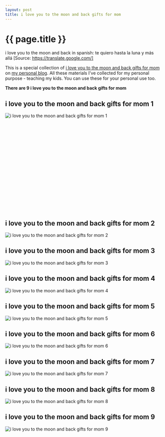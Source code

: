 ```yaml
---
layout: post
title: i love you to the moon and back gifts for mom
---
```


{{ page.title }}
================

i love you to the moon and back in spanish: te quiero hasta la luna y más allá [Source: https://translate.google.com/]

This is a special collection of [i love you to the moon and back gifts for mom](https://hoanghabc.github.io/2021/12/14/i-love-you-to-the-moon-and-back-gifts-for-mom.html) on [my personal blog](https://hoanghabc.github.io/). All these materials I've collected for my personal purpose - teaching my kids. You can use these for your personal use too.

**There are 9 i love you to the moon and back gifts for mom**

## i love you to the moon and back gifts for mom 1

![i love you to the moon and back gifts for mom 1](https://hoanghabc.github.io/images/i-love-you-to-the-moon-and-back-gifts-for-mom-1.png)

<script async src="//pagead2.googlesyndication.com/pagead/js/adsbygoogle.js"></script><!-- Texxtonly --><ins class="adsbygoogle" style="display:inline-block;width:336px;height:280px" data-ad-client="ca-pub-6753140515841889" data-ad-slot="3207852233"></ins><script>(adsbygoogle = window.adsbygoogle || []).push({}); </script>

## i love you to the moon and back gifts for mom 2

![i love you to the moon and back gifts for mom 2](https://hoanghabc.github.io/images/i-love-you-to-the-moon-and-back-gifts-for-mom-2.png)

## i love you to the moon and back gifts for mom 3

![i love you to the moon and back gifts for mom 3](https://hoanghabc.github.io/images/i-love-you-to-the-moon-and-back-gifts-for-mom-3.png)

## i love you to the moon and back gifts for mom 4

![i love you to the moon and back gifts for mom 4](https://hoanghabc.github.io/images/i-love-you-to-the-moon-and-back-gifts-for-mom-4.png)

## i love you to the moon and back gifts for mom 5

![i love you to the moon and back gifts for mom 5](https://hoanghabc.github.io/images/i-love-you-to-the-moon-and-back-gifts-for-mom-5.png)

## i love you to the moon and back gifts for mom 6

![i love you to the moon and back gifts for mom 6](https://hoanghabc.github.io/images/i-love-you-to-the-moon-and-back-gifts-for-mom-6.png)

## i love you to the moon and back gifts for mom 7

![i love you to the moon and back gifts for mom 7](https://hoanghabc.github.io/images/i-love-you-to-the-moon-and-back-gifts-for-mom-7.png)

## i love you to the moon and back gifts for mom 8

![i love you to the moon and back gifts for mom 8](https://hoanghabc.github.io/images/i-love-you-to-the-moon-and-back-gifts-for-mom-8.png)

## i love you to the moon and back gifts for mom 9

![i love you to the moon and back gifts for mom 9](https://hoanghabc.github.io/images/i-love-you-to-the-moon-and-back-gifts-for-mom-9.png)

